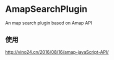 # AmapSearchPlugin
An map search plugin based on Amap API

## 使用
http://vino24.cn/2016/08/16/amap-javaScript-API/
